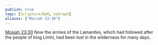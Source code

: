 ```yaml
---
publish: true
tags: [Scripture/BoM, noGraph]
aliases: ["Mosiah 23:30"]
---
```

[Mosiah 23:30](https://churchofjesuschrist.org/study/scriptures/bofm/mosiah/23?lang=eng&id=p30#p30) Now the armies of the Lamanites, which had followed after the people of king Limhi, had been lost in the wilderness for many days.

